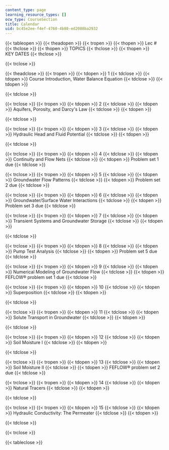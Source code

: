 ```yaml
---
content_type: page
learning_resource_types: []
ocw_type: CourseSection
title: Calendar
uid: bc45e2ee-f4ef-4760-4b80-ed2088ba2932
---
```


{{< tableopen >}}
{{< theadopen >}}
{{< tropen >}}
{{< thopen >}}
Lec #
{{< thclose >}}
{{< thopen >}}
TOPICS
{{< thclose >}}
{{< thopen >}}
KEY DATES
{{< thclose >}}

{{< trclose >}}

{{< theadclose >}}
{{< tropen >}}
{{< tdopen >}}
1
{{< tdclose >}}
{{< tdopen >}}
Course Introduction, Water Balance Equation
{{< tdclose >}}
{{< tdopen >}}

{{< tdclose >}}

{{< trclose >}}
{{< tropen >}}
{{< tdopen >}}
2
{{< tdclose >}}
{{< tdopen >}}
Aquifers, Porosity, and Darcy's Law
{{< tdclose >}}
{{< tdopen >}}

{{< tdclose >}}

{{< trclose >}}
{{< tropen >}}
{{< tdopen >}}
3
{{< tdclose >}}
{{< tdopen >}}
Hydraulic Head and Fluid Potential
{{< tdclose >}}
{{< tdopen >}}

{{< tdclose >}}

{{< trclose >}}
{{< tropen >}}
{{< tdopen >}}
4
{{< tdclose >}}
{{< tdopen >}}
Continuity and Flow Nets
{{< tdclose >}}
{{< tdopen >}}
Problem set 1 due
{{< tdclose >}}

{{< trclose >}}
{{< tropen >}}
{{< tdopen >}}
5
{{< tdclose >}}
{{< tdopen >}}
Groundwater Flow Patterns
{{< tdclose >}}
{{< tdopen >}}
Problem set 2 due
{{< tdclose >}}

{{< trclose >}}
{{< tropen >}}
{{< tdopen >}}
6
{{< tdclose >}}
{{< tdopen >}}
Groundwater/Surface Water Interactions
{{< tdclose >}}
{{< tdopen >}}
Problem set 3 due
{{< tdclose >}}

{{< trclose >}}
{{< tropen >}}
{{< tdopen >}}
7
{{< tdclose >}}
{{< tdopen >}}
Transient Systems and Groundwater Storage
{{< tdclose >}}
{{< tdopen >}}

{{< tdclose >}}

{{< trclose >}}
{{< tropen >}}
{{< tdopen >}}
8
{{< tdclose >}}
{{< tdopen >}}
Pump Test Analysis
{{< tdclose >}}
{{< tdopen >}}
Problem set 5 due
{{< tdclose >}}

{{< trclose >}}
{{< tropen >}}
{{< tdopen >}}
9
{{< tdclose >}}
{{< tdopen >}}
Numerical Modeling of Groundwater Flow
{{< tdclose >}}
{{< tdopen >}}
FEFLOW® problem set 1 due
{{< tdclose >}}

{{< trclose >}}
{{< tropen >}}
{{< tdopen >}}
10
{{< tdclose >}}
{{< tdopen >}}
Superposition
{{< tdclose >}}
{{< tdopen >}}

{{< tdclose >}}

{{< trclose >}}
{{< tropen >}}
{{< tdopen >}}
11
{{< tdclose >}}
{{< tdopen >}}
Solute Transport in Groundwater
{{< tdclose >}}
{{< tdopen >}}

{{< tdclose >}}

{{< trclose >}}
{{< tropen >}}
{{< tdopen >}}
12
{{< tdclose >}}
{{< tdopen >}}
Soil Moisture I
{{< tdclose >}}
{{< tdopen >}}

{{< tdclose >}}

{{< trclose >}}
{{< tropen >}}
{{< tdopen >}}
13
{{< tdclose >}}
{{< tdopen >}}
Soil Moisture II
{{< tdclose >}}
{{< tdopen >}}
FEFLOW® problem set 2 due
{{< tdclose >}}

{{< trclose >}}
{{< tropen >}}
{{< tdopen >}}
14
{{< tdclose >}}
{{< tdopen >}}
Natural Tracers
{{< tdclose >}}
{{< tdopen >}}

{{< tdclose >}}

{{< trclose >}}
{{< tropen >}}
{{< tdopen >}}
15
{{< tdclose >}}
{{< tdopen >}}
Hydraulic Conductivity: The Permeater
{{< tdclose >}}
{{< tdopen >}}

{{< tdclose >}}

{{< trclose >}}

{{< tableclose >}}